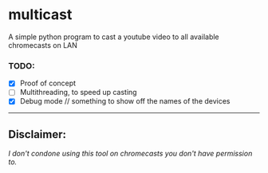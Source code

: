 # multicast

A simple python program to cast a youtube video to all available chromecasts on LAN




### TODO:
- [x] Proof of concept
- [ ] Multithreading, to speed up casting
- [x] Debug mode // something to show off the names of the devices

***

## Disclaimer:
*I don't condone using this tool on chromecasts you don't have permission to.*